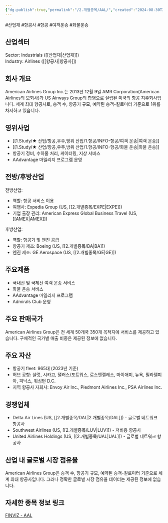 ```yaml
---
{"dg-publish":true,"permalink":"/2.개별종목/AAL/","created":"2024-08-30T21:54:51.941+09:00","updated":"2025-07-29T21:37:04.235+09:00"}
---
```


#산업재 #항공사 #항공 #여객운송 #화물운송

## 산업섹터

Sector: Industrials ([[산업재\|산업재]])  
Industry: Airlines ([[항공사\|항공사]])

## 회사 개요

American Airlines Group Inc.는 2013년 12월 9일 AMR Corporation(American Airlines의 모회사)과 US Airways Group의 합병으로 설립된 미국의 항공 지주회사입니다. 세계 최대 항공사로, 승객 수, 항공기 규모, 예약된 승객-킬로미터 기준으로 1위를 차지하고 있습니다.

## 영위사업

- [[1.Study/★ 산업/항공,우주,방위 산업/1.항공/INFO-항공/여객 운송\|여객 운송]]
- [[1.Study/★ 산업/항공,우주,방위 산업/1.항공/INFO-항공/화물 운송\|화물 운송]]
- 항공기 정비, 수하물 처리, 케이터링, 지상 서비스
- AAdvantage 마일리지 프로그램 운영

## 전방/후방산업

전방산업:

- 역할: 항공 서비스 이용
- 여행사: Expedia Group (US, [[2.개별종목/EXPE\|EXPE]])
- 기업 출장 관리: American Express Global Business Travel (US, [[AMEX\|AMEX]])

후방산업:

- 역할: 항공기 및 엔진 공급
- 항공기 제조: Boeing (US, [[2.개별종목/BA\|BA]])
- 엔진 제조: GE Aerospace (US, [[2.개별종목/GE\|GE]])

## 주요제품

- 국내선 및 국제선 여객 운송 서비스
- 화물 운송 서비스
- AAdvantage 마일리지 프로그램
- Admirals Club 운영

## 주요 판매국가

American Airlines Group은 전 세계 50개국 350개 목적지에 서비스를 제공하고 있습니다. 구체적인 국가별 매출 비중은 제공된 정보에 없습니다.

## 주요 자산

- 항공기 fleet: 965대 (2023년 기준)
- 허브 공항: 샬럿, 시카고, 댈러스/포트워스, 로스앤젤레스, 마이애미, 뉴욕, 필라델피아, 피닉스, 워싱턴 D.C.
- 지역 항공사 자회사: Envoy Air Inc., Piedmont Airlines Inc., PSA Airlines Inc.

## 경쟁업체

- Delta Air Lines (US, [[2.개별종목/DAL\|2.개별종목/DAL]]) - 글로벌 네트워크 항공사
- Southwest Airlines (US, [[2.개별종목/LUV\|LUV]]) - 저비용 항공사
- United Airlines Holdings (US, [[2.개별종목/UAL\|UAL]]) - 글로벌 네트워크 항공사

## 산업 내 글로벌 시장 점유율

American Airlines Group은 승객 수, 항공기 규모, 예약된 승객-킬로미터 기준으로 세계 최대 항공사입니다. 그러나 정확한 글로벌 시장 점유율 데이터는 제공된 정보에 없습니다.

## 자세한 종목 정보 링크

[FINVIZ - AAL](https://finviz.com/quote.ashx?t=AAL)